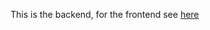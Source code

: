 This is the backend, for the frontend see [here](https://github.com/flaviafredda/token-cards-frontend)
